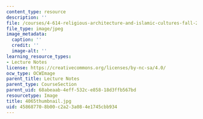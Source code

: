 ```yaml
---
content_type: resource
description: ''
file: /courses/4-614-religious-architecture-and-islamic-cultures-fall-2002/458687708b00c2a23a084e1745cbb934_4065thumbnail.jpg
file_type: image/jpeg
image_metadata:
  caption: ''
  credit: ''
  image-alt: ''
learning_resource_types:
- Lecture Notes
license: https://creativecommons.org/licenses/by-nc-sa/4.0/
ocw_type: OCWImage
parent_title: Lecture Notes
parent_type: CourseSection
parent_uid: 68abeaab-4eff-532c-e858-18d3ffb567bd
resourcetype: Image
title: 4065thumbnail.jpg
uid: 45868770-8b00-c2a2-3a08-4e1745cbb934
---
```

